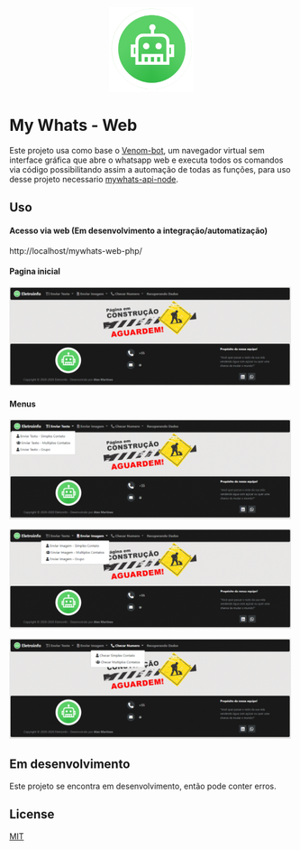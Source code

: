 
<p align="center">
  <img src="./public/imagens/whatsapp-bot.png" width="150" alt="My Whats">
</p>

# My Whats - Web
 Este projeto usa como base o [Venom-bot](https://github.com/orkestral/venom "Venom-bot"), um navegador virtual sem interface gráfica que abre o whatsapp web e executa todos os comandos via código possibilitando assim a automação de todas as funções, para uso desse projeto necessario [mywhats-api-node](https://github.com/AlanMartines/mywhats-api-node "mywhats-api-node").

## Uso
#### Acesso via web (Em desenvolvimento a integração/automatização)
http://localhost/mywhats-web-php/

#### Pagina inicial
<p align="left">
  <img src="./public/prints/Screenshot_1.png" width="500" alt="My Whats">
</p>

#### Menus
<p align="left">
  <img src="./public/prints/Screenshot_2.png" width="500" alt="My Whats">
</p>
<p align="left">
  <img src="./public/prints/Screenshot_3.png" width="500" alt="My Whats">
</p>
<p align="left">
  <img src="./public/prints/Screenshot_4.png" width="500" alt="My Whats">
</p>

## Em desenvolvimento
Este projeto se encontra em desenvolvimento, então pode conter erros.

## License
[MIT](https://choosealicense.com/licenses/mit/)